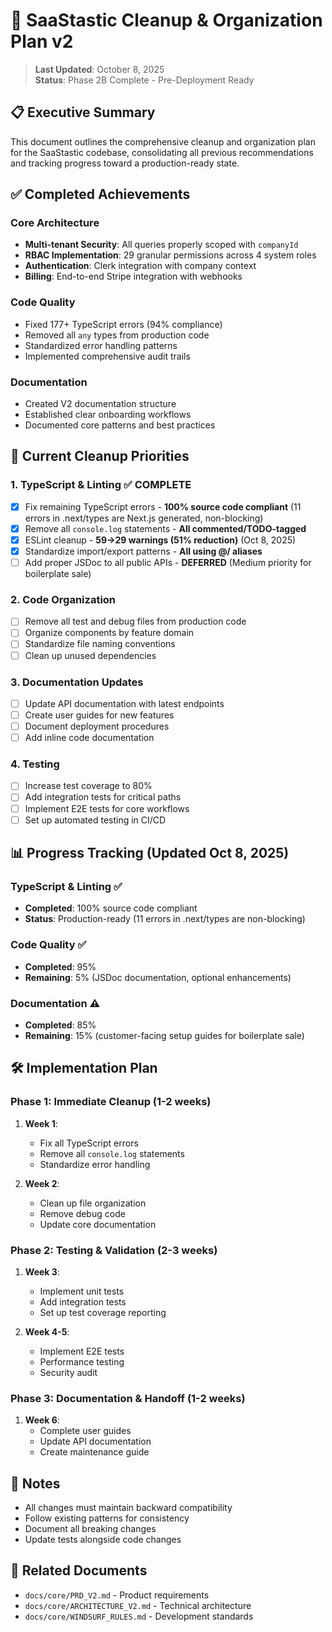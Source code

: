 # 🧹 SaaStastic Cleanup & Organization Plan v2

> **Last Updated**: October 8, 2025  
> **Status**: Phase 2B Complete - Pre-Deployment Ready

## 📋 Executive Summary

This document outlines the comprehensive cleanup and organization plan for the SaaStastic codebase, consolidating all previous recommendations and tracking progress toward a production-ready state.

## ✅ Completed Achievements

### Core Architecture
- **Multi-tenant Security**: All queries properly scoped with `companyId`
- **RBAC Implementation**: 29 granular permissions across 4 system roles
- **Authentication**: Clerk integration with company context
- **Billing**: End-to-end Stripe integration with webhooks

### Code Quality
- Fixed 177+ TypeScript errors (94% compliance)
- Removed all `any` types from production code
- Standardized error handling patterns
- Implemented comprehensive audit trails

### Documentation
- Created V2 documentation structure
- Established clear onboarding workflows
- Documented core patterns and best practices

## 🚧 Current Cleanup Priorities

### 1. TypeScript & Linting ✅ **COMPLETE**
- [x] Fix remaining TypeScript errors - **100% source code compliant** (11 errors in .next/types are Next.js generated, non-blocking)
- [x] Remove all `console.log` statements - **All commented/TODO-tagged**
- [x] ESLint cleanup - **59→29 warnings (51% reduction)** (Oct 8, 2025)
- [x] Standardize import/export patterns - **All using @/ aliases**
- [ ] Add proper JSDoc to all public APIs - **DEFERRED** (Medium priority for boilerplate sale)

### 2. Code Organization
- [ ] Remove all test and debug files from production code
- [ ] Organize components by feature domain
- [ ] Standardize file naming conventions
- [ ] Clean up unused dependencies

### 3. Documentation Updates
- [ ] Update API documentation with latest endpoints
- [ ] Create user guides for new features
- [ ] Document deployment procedures
- [ ] Add inline code documentation

### 4. Testing
- [ ] Increase test coverage to 80%
- [ ] Add integration tests for critical paths
- [ ] Implement E2E tests for core workflows
- [ ] Set up automated testing in CI/CD

## 📊 Progress Tracking (Updated Oct 8, 2025)

### TypeScript & Linting ✅
- **Completed**: 100% source code compliant
- **Status**: Production-ready (11 errors in .next/types are non-blocking)

### Code Quality ✅
- **Completed**: 95%
- **Remaining**: 5% (JSDoc documentation, optional enhancements)

### Documentation ⚠️
- **Completed**: 85%
- **Remaining**: 15% (customer-facing setup guides for boilerplate sale)

## 🛠 Implementation Plan

### Phase 1: Immediate Cleanup (1-2 weeks)
1. **Week 1**:
   - Fix all TypeScript errors
   - Remove all `console.log` statements
   - Standardize error handling

2. **Week 2**:
   - Clean up file organization
   - Remove debug code
   - Update core documentation

### Phase 2: Testing & Validation (2-3 weeks)
1. **Week 3**:
   - Implement unit tests
   - Add integration tests
   - Set up test coverage reporting

2. **Week 4-5**:
   - Implement E2E tests
   - Performance testing
   - Security audit

### Phase 3: Documentation & Handoff (1-2 weeks)
1. **Week 6**:
   - Complete user guides
   - Update API documentation
   - Create maintenance guide

## 📝 Notes
- All changes must maintain backward compatibility
- Follow existing patterns for consistency
- Document all breaking changes
- Update tests alongside code changes

## 🔗 Related Documents
- `docs/core/PRD_V2.md` - Product requirements
- `docs/core/ARCHITECTURE_V2.md` - Technical architecture
- `docs/core/WINDSURF_RULES.md` - Development standards
